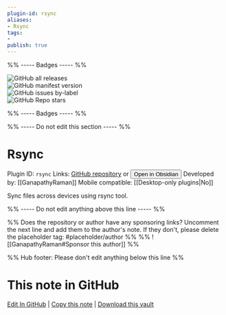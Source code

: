 ```yaml
---
plugin-id: rsync
aliases:
- Rsync
tags: 
- 
publish: true
---
```


%% ----- Badges ----- %%

![GitHub all releases](https://img.shields.io/github/downloads/GanapathyRaman/rsync-plugin/total?color=573E7A&logo=github&style=for-the-badge)   
![GitHub manifest version](https://img.shields.io/github/manifest-json/v/GanapathyRaman/rsync-plugin?color=573E7A&logo=github&style=for-the-badge)   
![GitHub issues by-label](https://img.shields.io/github/issues/GanapathyRaman/rsync-plugin/help%20wanted?color=573E7A&logo=github&style=for-the-badge)   
![GitHub Repo stars](https://img.shields.io/github/stars/GanapathyRaman/rsync-plugin?color=573E7A&logo=github&style=for-the-badge)

%% ----- Badges ----- %%

%% ----- Do not edit this section ----- %%

# Rsync

Plugin ID: `rsync`
Links: [GitHub repository](https://github.com/GanapathyRaman/rsync-plugin) or [<button id=HH>Open in Obsidian</button>](obsidian://show-plugin?id=rsync)
Developed by: [[GanapathyRaman]]
Mobile compatible: [[Desktop-only plugins|No]]

Sync files across devices using rsync tool.

%% ----- Do not edit anything above this line ----- %% 

%% Does the repository or author have any sponsoring links? Uncomment the next line and add them to the author's note. If they don't, please delete the placeholder tag: #placeholder/author %%
%% ![[GanapathyRaman#Sponsor this author]] %%

%% Hub footer: Please don't edit anything below this line %%

# This note in GitHub

<span class="git-footer">[Edit In GitHub](https://github.dev/obsidian-community/obsidian-hub/blob/main/02%20-%20Community%20Expansions/02.05%20All%20Community%20Expansions/Plugins/rsync.md "git-hub-edit-note") | [Copy this note](https://raw.githubusercontent.com/obsidian-community/obsidian-hub/main/02%20-%20Community%20Expansions/02.05%20All%20Community%20Expansions/Plugins/rsync.md "git-hub-copy-note") | [Download this vault](https://github.com/obsidian-community/obsidian-hub/archive/refs/heads/main.zip "git-hub-download-vault") </span>
